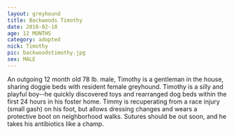 ```yaml
---
layout: greyhound
title: Backwoods Timothy
date: 2010-02-18
age: 12 MONTHS
category: adopted
nick: Timothy
pic: backwoodstimothy.jpg
sex: MALE
---
```


An outgoing 12 month old 78 lb. male, Timothy is a gentleman in the house, sharing doggie beds with
resident female greyhound.  Timothy is a silly and playful boy--he quickly discovered toys and rearranged dog beds
within the first 24 hours in his foster home.  Timmy is recuperating from a race injury (small gash) on his foot, but
allows dressing changes and wears a protective boot on neighborhood walks.  Sutures should be out soon, and he takes his
antibiotics like a champ.

